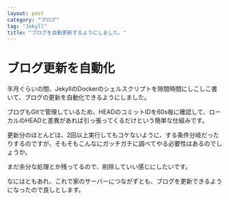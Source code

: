```yaml
---
layout: post
category: "ブログ"
tag: "Jekyll"
title: "ブログを自動更新するようにしました。"
---
```


# ブログ更新を自動化
半月ぐらいの間、JekyllのDockerのシェルスクリプトを隙間時間にしこしこ書いて、ブログの更新を自動化できるようにしました。

ブログもGitで管理しているため、HEADのコミットIDを60s毎に確認して、ローカルのHEADと差異があれば引っ張ってくるだけという簡単な仕組みです。

更新分のほとんどは、2回以上実行してもコケないように、する条件分岐だったりするのですが、そもそもこんなにガッチガチに調べてやる必要性はあるのでしょうか。

まだ余分な処理とか残ってるので、削除していい感じにしたいです。

なにはともあれ、これで家のサーバーにつながずとも、ブログを更新できるようになったので良しとします。
